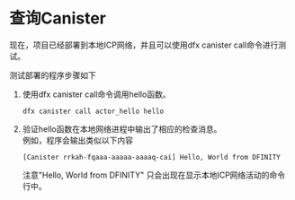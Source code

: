 # 查询Canister

现在，项目已经部署到本地ICP网络，并且可以使用dfx canister call命令进行测试。

测试部署的程序步骤如下

1. 使用dfx canister call命令调用hello函数。

   ```text
   dfx canister call actor_hello hello
   ```

2. 验证hello函数在本地网络进程中输出了相应的检查消息。  
   例如，程序会输出类似以下内容

   ```text
   [Canister rrkah-fqaaa-aaaaa-aaaaq-cai] Hello, World from DFINITY
   ```

   注意"Hello, World from DFINITY" 只会出现在显示本地ICP网络活动的命令行中。

